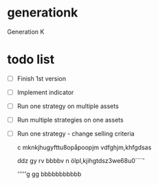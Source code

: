 # generationk
Generation K

# todo list
- [ ] Finish 1st version
- [ ] Implement indicator
- [ ] Run one strategy on multiple assets
- [ ] Run multiple strategies on one assets
- [ ] Run one strategy - change selling criteria


  c                                                                                              mknkjhugyfttu8opåpoopjm             vdfghjm,khfgdsas

  ddz                                 gy   rv bbbbv n       ölpl,kjihgtdsz3we68u0´´´´'
  
  
  
  
  
  '''''g gg       bbbbbbbbbbb                